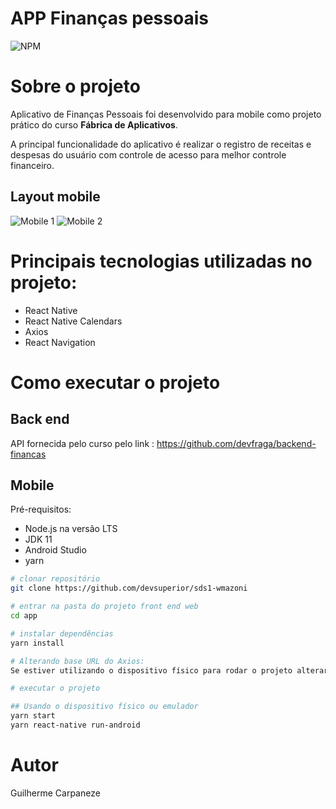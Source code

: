 # APP Finanças pessoais

![NPM](https://img.shields.io/badge/licence-MIT-<brightgreen>)

# Sobre o projeto

Aplicativo de Finanças Pessoais foi desenvolvido para mobile como projeto prático do curso **Fábrica de Aplicativos**.

A principal funcionalidade do aplicativo é realizar o registro de receitas e despesas  do usuário com controle de acesso para melhor controle financeiro.

## Layout mobile
![Mobile 1](https://github.com/gcarpaneze/pictures/blob/d9870ecc4274415b479d2e52483409f06fa995a9/App%20Finan%C3%A7as%201.png) ![Mobile 2](https://github.com/gcarpaneze/pictures/blob/d9870ecc4274415b479d2e52483409f06fa995a9/App%20Finan%C3%A7as%202.png) 

# Principais tecnologias utilizadas no projeto:

- React Native
- React Native Calendars
- Axios
- React Navigation

# Como executar o projeto

## Back end
API fornecida pelo curso pelo link : https://github.com/devfraga/backend-financas

## Mobile
Pré-requisitos:
- Node.js na versão LTS
- JDK 11
- Android Studio
- yarn

```bash
# clonar repositório
git clone https://github.com/devsuperior/sds1-wmazoni

# entrar na pasta do projeto front end web
cd app

# instalar dependências
yarn install

# Alterando base URL do Axios:
Se estiver utilizando o dispositivo físico para rodar o projeto alterar a baseURL de "localhost" para o "Endereço IPv4" para o axios conseguir fazer as requisições para o servidor no arquivo src/services/api.js

# executar o projeto

## Usando o dispositivo físico ou emulador
yarn start
yarn react-native run-android

```

# Autor

Guilherme Carpaneze
